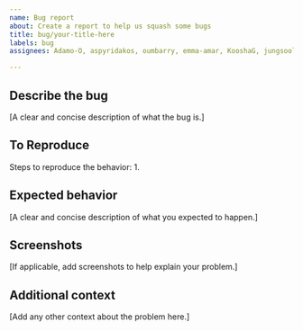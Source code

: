 ```yaml
---
name: Bug report
about: Create a report to help us squash some bugs
title: bug/your-title-here
labels: bug
assignees: Adamo-O, aspyridakos, oumbarry, emma-amar, KooshaG, jungsoolee1

---
```


## Describe the bug
[A clear and concise description of what the bug is.]

## To Reproduce
Steps to reproduce the behavior:
1. 

## Expected behavior
[A clear and concise description of what you expected to happen.]

## Screenshots
[If applicable, add screenshots to help explain your problem.]


## Additional context
[Add any other context about the problem here.]
